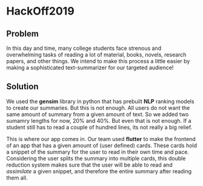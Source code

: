 # HackOff2019

## Problem

In this day and time, many college students face strenous and overwhelming tasks of reading a lot of material, books, novels, research papers,
and other things. We intend to make this process a little easier by making a sophisticated text-summarizer for our targeted audience!

## Solution

We used the **gensim** library in python that has prebuilt **NLP** ranking models to create our summaries. But this is not enough.
All users do not want the same amount of summary from a given amount of text. So we added two sumamry lengths for now, 20% and 40%.
But even that is not enough. If a student still has to read a couple of hundred lines, its not really a big relief.

This is where our app comes in. Our team used **flutter** to make the frontend of an app that has a given amount of (user defined) cards.
These cards hold a snippet of the summary for the user to read in their own time and pace. Considering the user splits the summary into 
multiple cards, this double reduction system makes sure that the user will be able to read and *assimilate* a given snippet, and therefore
the entire summary after reading them all.




